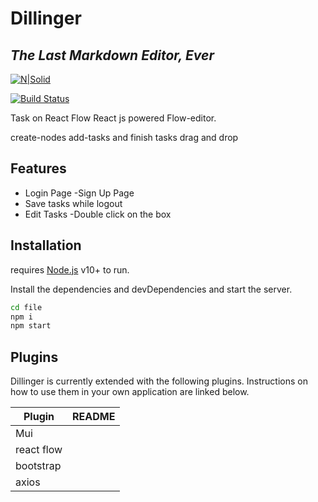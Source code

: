 # Dillinger
## _The Last Markdown Editor, Ever_

[![N|Solid](https://cldup.com/dTxpPi9lDf.thumb.png)](https://nodesource.com/products/nsolid)

[![Build Status](https://travis-ci.org/joemccann/dillinger.svg?branch=master)](https://travis-ci.org/joemccann/dillinger)

Task on React Flow
React js powered Flow-editor.

create-nodes
add-tasks
and finish tasks
drag and drop

## Features

-  Login Page
-Sign Up Page
- Save tasks while logout
-  Edit Tasks -Double click on the box

## Installation
 requires [Node.js](https://nodejs.org/) v10+ to run.

Install the dependencies and devDependencies and start the server.

```sh
cd file
npm i
npm start
```

## Plugins

Dillinger is currently extended with the following plugins.
Instructions on how to use them in your own application are linked below.

| Plugin | README |
| ------ | ------ |
| Mui | 
| react flow | 
| bootstrap | 
| axios |


